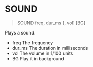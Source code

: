 # SOUND

> SOUND freq, dur_ms [, vol] [BG]

Plays a sound.


* freq The frequency
* dur_ms The duration in milliseconds
* vol The volume in 1/100 units
* BG Play it in background



